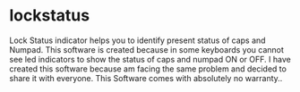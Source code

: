 # lockstatus
Lock Status indicator helps you to identify present status of caps and Numpad. This software is created because in some keyboards you cannot see led indicators to show the status of caps and numpad ON or OFF. I have created this software because am facing the same problem and decided to share it with everyone. This Software comes with absolutely no warranty..
